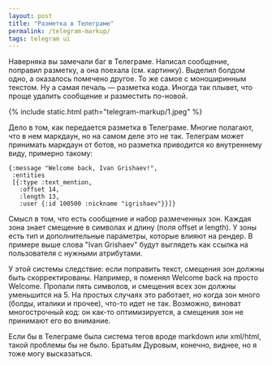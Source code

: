 ```yaml
---
layout: post
title: "Разметка в Телеграме"
permalink: /telegram-markup/
tags: telegram ui
---
```


Наверняка вы замечали баг в Телеграме. Написал сообщение, поправил разметку, а
она поехала (см. картинку). Выделил болдом одно, а оказалось помечено другое. То
же самое с моноширинным текстом. Ну а самая печаль — разметка кода. Иногда так
плывет, что проще удалить сообщение и разместить по-новой.

{% include static.html path="telegram-markup/1.jpeg" %}

Дело в том, как передается разметка в Телеграме. Многие полагают, что в нем
маркдаун, но на самом деле это не так. Телеграм может принимать маркдаун от
ботов, но разметка приводится ко внутреннему виду, примерно такому:

~~~
{:message "Welcome back, Ivan Grishaev!",
 :entities
 [{:type :text_mention,
   :offset 14,
   :length 13,
   :user {:id 100500 :nickname "igrishaev"}}]}
~~~

Смысл в том, что есть сообщение и набор размеченных зон. Каждая зона знает
смещение в символах и длину (поля offset и length). У зоны есть тип и
дополнительные параметры, которые влияют на рендер. В примере выше слова "Ivan
Grishaev" будут выглядеть как ссылка на пользователя с нужными атрибутами.

У этой системы следствие: если поправить текст, смещения зон должны быть
скорректированы. Например, я поменял Welcome back на просто Welcome. Пропали
пять символов, и смещения всех зон должны уменьшится на 5. На простых случаях
это работает, но когда зон много (болды, италики и прочее), что-то идет не
так. Возможно, виноват многострочный код: он как-то оптимизируется, а смещения
зон не принимают его во внимание.

Если бы в Телеграме была система тегов вроде markdown или xml/html, такой
проблемы бы не было. Братьям Дуровым, конечно, виднее, но я тоже могу
высказаться.
